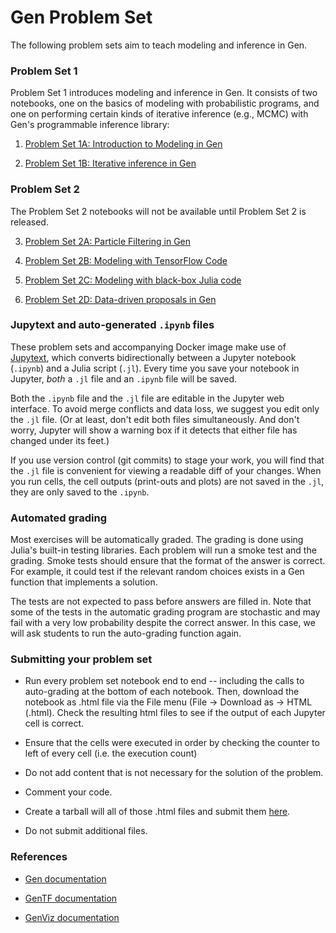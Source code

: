 # Gen Problem Set

The following problem sets aim to teach modeling and inference in Gen.

### Problem Set 1
Problem Set 1 introduces modeling and inference in Gen. It consists of two
notebooks, one on the basics of modeling with probabilistic programs, and
one on performing certain kinds of iterative inference (e.g., MCMC) with
Gen's programmable inference library:

1. [Problem Set 1A: Introduction to Modeling in Gen](pset-modeling-introduction/Introduction%20to%20Modeling%20in%20Gen.jl)

2. [Problem Set 1B: Iterative inference in Gen](pset-iterative-inference/Iterative%20inference%20in%20Gen.jl)

### Problem Set 2

The Problem Set 2 notebooks will not be available until Problem Set 2 is
released.

3. [Problem Set 2A: Particle Filtering in Gen](pset-smc/Particle%20Filtering%20in%20Gen.jl)

4. [Problem Set 2B: Modeling with TensorFlow Code](pset-modeling-with-foreign-code/Modeling%20with%20TensorFlow%20Code.jl)

5. [Problem Set 2C: Modeling with black-box Julia code](pset-modeling-with-foreign-code/Modeling%20with%20Black-Box%20Julia%20Code.jl)

6. [Problem Set 2D: Data-driven proposals in Gen](pset-data-driven/Data-Driven%20Proposals%20in%20Gen.jl)


### Jupytext and auto-generated `.ipynb` files

These problem sets and accompanying Docker image make use of
[Jupytext](https://github.com/mwouts/jupytext), which converts bidirectionally
between a Jupyter notebook (`.ipynb`) and a Julia script (`.jl`).  Every time
you save your notebook in Jupyter, _both_ a `.jl` file and an `.ipynb` file
will be saved.

Both the `.ipynb` file and the `.jl` file are editable in the Jupyter web
interface.  To avoid merge conflicts and data loss, we suggest you edit only
the `.jl` file.  (Or at least, don't edit both files simultaneously.  And don't
worry, Jupyter will show a warning box if it detects that either file has
changed under its feet.)

If you use version control (git commits) to stage your work, you will find
that the `.jl` file is convenient for viewing a readable diff of your changes.
When you run cells, the cell outputs (print-outs and plots) are not saved in
the `.jl`, they are only saved to the `.ipynb`.


### Automated grading

Most exercises will be automatically graded. The grading is done using Julia's
built-in testing libraries. Each problem will run a smoke test and the grading.
Smoke tests should ensure that the format of the answer is correct. For
example, it could test if the relevant random choices exists in a Gen function
that implements a solution.

The tests are not expected to pass before answers are filled in. Note that some
of the tests in the automatic grading program are stochastic and may fail with
a very low probability despite the correct answer. In this case, we will ask
students to run the auto-grading function again.


### Submitting your problem set

* Run every problem set notebook end to end -- including the calls to
  auto-grading at the bottom of each notebook. Then, download the notebook as
  .html file via the File menu (File -> Download as -> HTML (.html). Check the
  resulting html files to see if the output of each Jupyter cell is correct.

* Ensure that the cells were executed in order by checking the counter to left
  of every cell (i.e. the execution count)

* Do not add content that is not necessary for the solution of the problem.

* Comment your code.

* Create a tarball will all of those .html files and submit them
  [here](https://airtable.com/shrLVvny6W0cwY4nB).

* Do not submit additional files.


### References

- [Gen documentation](https://probcomp.github.io/Gen/dev/)

- [GenTF documentation](https://probcomp.github.io/GenTF/dev/)

- [GenViz documentation](https://github.com/probcomp/GenViz)
